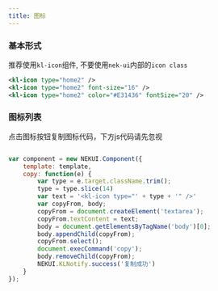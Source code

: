```yaml
---
title: 图标
---
```


<!-- demo_start -->
### 基本形式
推荐使用`kl-icon`组件, 不要使用`nek-ui`内部的`icon class`

<div class="m-example"></div>

```xml
<kl-icon type="home2" />
<kl-icon type="home2" font-size="16" />
<kl-icon type="home2" color="#E31436" fontSize="20" />
```
<!-- demo_end -->

<!-- demo_start -->
### 图标列表

点击图标按钮复制图标代码，下方js代码请先忽视

<div class="m-example"></div>

```xml

```

```javascript
var component = new NEKUI.Component({
    template: template,
    copy: function(e) {
        var type = e.target.className.trim();
        type = type.slice(14)
        var text = '<kl-icon type="' + type + '" />'
        var copyFrom, body;
        copyFrom = document.createElement('textarea');
        copyFrom.textContent = text;
        body = document.getElementsByTagName('body')[0];
        body.appendChild(copyFrom);
        copyFrom.select();
        document.execCommand('copy');
        body.removeChild(copyFrom);
        NEKUI.KLNotify.success('复制成功')
    }
});
```
<!-- demo_end -->
